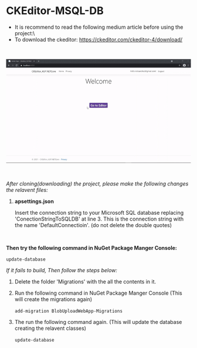 # CKEditor-MSQL-DB

- It is recommend to read the following medium article before using the project:\
- To download the ckeditor: https://ckeditor.com/ckeditor-4/download/

<br/>

![](Preview/CKEditor.gif)

<br/>

*After cloning(downloading) the project, please make the following changes the relavent files:*

1. **apsettings.json**

    Insert the connection string to your Microsoft SQL database replacing 'ConectionStringToSQLDB' at line 3. This is the connection string with the name 'DefaultConnectioin'. (do not delete the double quotes)
    
    <br/>
    
**Then try the following command in NuGet Package Manger Console:**

    update-database
    
*If it fails to build, Then follow the steps below:*

1. Delete the folder 'Migrations' with the all the contents in it.

3. Run the following command in NuGet Package Manger Console (This will create the migrations again)

    `add-migration BlobUploadWebApp-Migrations`
    
4. The run the following command again. (This will update the database creating the relavent classes)

   `update-database`
